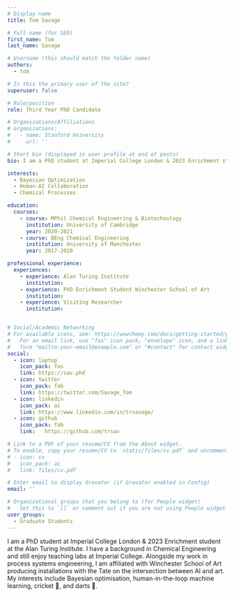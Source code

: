 ```yaml
---
# Display name
title: Tom Savage

# Full name (for SEO)
first_name: Tom
last_name: Savage

# Username (this should match the folder name)
authors:
  - tom

# Is this the primary user of the site?
superuser: false

# Role/position
role: Third Year PhD Candidate

# Organizations/Affiliations
# organizations:
#   - name: Stanford University
#     url: ''

# Short bio (displayed in user profile at end of posts)
bio: I am a PhD student at Imperial College London & 2023 Enrichment student at the Alan Turing Institute. I have a background in Chemical Engineering and still enjoy teaching labs at Imperial College. Alongside my work in process systems engineering, I am affiliated with Winchester School of Art producing installations with the Tate on the intersection between AI and art. My interests include Bayesian optimisation, human-in-the-loop machine learning, cricket 🏏, and darts 🎯.

interests:
  - Bayesian Optimization
  - Human-AI Collaboration
  - Chemical Processes

education:
  courses:
    - course: MPhil Chemical Engineering & Biotechnology
      institution: University of Cambridge
      year: 2020-2021
    - course: BEng Chemical Engineering
      institution: University of Manchester
      year: 2017-2020

professional experience:
  experiences:
    - experience: Alan Turing Institute
      institution: 
    - experience: PhD Enrichment Student Winchester School of Art
      institution: 
    - experience: Visiting Researcher
      institution: 


# Social/Academic Networking
# For available icons, see: https://wowchemy.com/docs/getting-started/page-builder/#icons
#   For an email link, use "fas" icon pack, "envelope" icon, and a link in the
#   form "mailto:your-email@example.com" or "#contact" for contact widget.
social:
  - icon: laptop
    icon_pack: fas
    link: https://sav.phd
  - icon: twitter
    icon_pack: fab
    link: https://twitter.com/Savage_Tom
  - icon: linkedin
    icon_pack: ai
    link: https://www.linkedin.com/in/trsavage/
  - icon: github
    icon_pack: fab
    link:   https://github.com/trsav

# Link to a PDF of your resume/CV from the About widget.
# To enable, copy your resume/CV to `static/files/cv.pdf` and uncomment the lines below.
# - icon: cv
#   icon_pack: ai
#   link: files/cv.pdf

# Enter email to display Gravatar (if Gravatar enabled in Config)
email: ''

# Organizational groups that you belong to (for People widget)
#   Set this to `[]` or comment out if you are not using People widget.
user_groups:
  - Graduate Students
---
```


I am a PhD student at Imperial College London & 2023 Enrichment student at the Alan Turing Institute. I have a background in Chemical Engineering and still enjoy teaching labs at Imperial College. Alongside my work in process systems engineering, I am affiliated with Winchester School of Art producing installations with the Tate on the intersection between AI and art. My interests include Bayesian optimisation, human-in-the-loop machine learning, cricket 🏏, and darts 🎯.